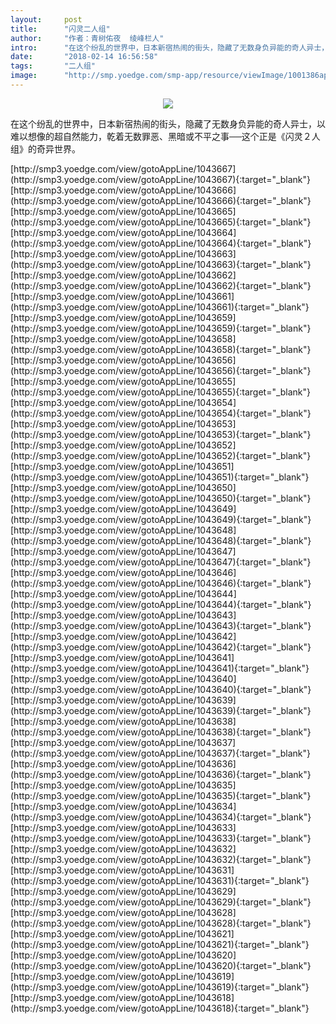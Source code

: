 ```yaml
---
layout:     post
title:      "闪灵二人组"
author:     "作者：青树佑夜  绫峰栏人"
intro:      "在这个纷乱的世界中，日本新宿热闹的街头，隐藏了无数身负异能的奇人异士，以难以想像的超自然能力，乾着无数罪恶、黑暗或不平之事──这个正是《闪灵２人组》的奇异世界。"
date:       "2018-02-14 16:56:58"
tags:       "二人组"
image:      "http://smp.yoedge.com/smp-app/resource/viewImage/1001386appline.png"
---
```

<div style="text-align: center">
<p><img src="http://smp.yoedge.com/smp-app/resource/viewImage/1001386appline.png"/></p>
</div>
<p class="post-meta">
<span>在这个纷乱的世界中，日本新宿热闹的街头，隐藏了无数身负异能的奇人异士，以难以想像的超自然能力，乾着无数罪恶、黑暗或不平之事──这个正是《闪灵２人组》的奇异世界。</span>
</p>
[http://smp3.yoedge.com/view/gotoAppLine/1043667](http://smp3.yoedge.com/view/gotoAppLine/1043667){:target="_blank"}
[http://smp3.yoedge.com/view/gotoAppLine/1043666](http://smp3.yoedge.com/view/gotoAppLine/1043666){:target="_blank"}
[http://smp3.yoedge.com/view/gotoAppLine/1043665](http://smp3.yoedge.com/view/gotoAppLine/1043665){:target="_blank"}
[http://smp3.yoedge.com/view/gotoAppLine/1043664](http://smp3.yoedge.com/view/gotoAppLine/1043664){:target="_blank"}
[http://smp3.yoedge.com/view/gotoAppLine/1043663](http://smp3.yoedge.com/view/gotoAppLine/1043663){:target="_blank"}
[http://smp3.yoedge.com/view/gotoAppLine/1043662](http://smp3.yoedge.com/view/gotoAppLine/1043662){:target="_blank"}
[http://smp3.yoedge.com/view/gotoAppLine/1043661](http://smp3.yoedge.com/view/gotoAppLine/1043661){:target="_blank"}
[http://smp3.yoedge.com/view/gotoAppLine/1043659](http://smp3.yoedge.com/view/gotoAppLine/1043659){:target="_blank"}
[http://smp3.yoedge.com/view/gotoAppLine/1043658](http://smp3.yoedge.com/view/gotoAppLine/1043658){:target="_blank"}
[http://smp3.yoedge.com/view/gotoAppLine/1043656](http://smp3.yoedge.com/view/gotoAppLine/1043656){:target="_blank"}
[http://smp3.yoedge.com/view/gotoAppLine/1043655](http://smp3.yoedge.com/view/gotoAppLine/1043655){:target="_blank"}
[http://smp3.yoedge.com/view/gotoAppLine/1043654](http://smp3.yoedge.com/view/gotoAppLine/1043654){:target="_blank"}
[http://smp3.yoedge.com/view/gotoAppLine/1043653](http://smp3.yoedge.com/view/gotoAppLine/1043653){:target="_blank"}
[http://smp3.yoedge.com/view/gotoAppLine/1043652](http://smp3.yoedge.com/view/gotoAppLine/1043652){:target="_blank"}
[http://smp3.yoedge.com/view/gotoAppLine/1043651](http://smp3.yoedge.com/view/gotoAppLine/1043651){:target="_blank"}
[http://smp3.yoedge.com/view/gotoAppLine/1043650](http://smp3.yoedge.com/view/gotoAppLine/1043650){:target="_blank"}
[http://smp3.yoedge.com/view/gotoAppLine/1043649](http://smp3.yoedge.com/view/gotoAppLine/1043649){:target="_blank"}
[http://smp3.yoedge.com/view/gotoAppLine/1043648](http://smp3.yoedge.com/view/gotoAppLine/1043648){:target="_blank"}
[http://smp3.yoedge.com/view/gotoAppLine/1043647](http://smp3.yoedge.com/view/gotoAppLine/1043647){:target="_blank"}
[http://smp3.yoedge.com/view/gotoAppLine/1043646](http://smp3.yoedge.com/view/gotoAppLine/1043646){:target="_blank"}
[http://smp3.yoedge.com/view/gotoAppLine/1043644](http://smp3.yoedge.com/view/gotoAppLine/1043644){:target="_blank"}
[http://smp3.yoedge.com/view/gotoAppLine/1043643](http://smp3.yoedge.com/view/gotoAppLine/1043643){:target="_blank"}
[http://smp3.yoedge.com/view/gotoAppLine/1043642](http://smp3.yoedge.com/view/gotoAppLine/1043642){:target="_blank"}
[http://smp3.yoedge.com/view/gotoAppLine/1043641](http://smp3.yoedge.com/view/gotoAppLine/1043641){:target="_blank"}
[http://smp3.yoedge.com/view/gotoAppLine/1043640](http://smp3.yoedge.com/view/gotoAppLine/1043640){:target="_blank"}
[http://smp3.yoedge.com/view/gotoAppLine/1043639](http://smp3.yoedge.com/view/gotoAppLine/1043639){:target="_blank"}
[http://smp3.yoedge.com/view/gotoAppLine/1043638](http://smp3.yoedge.com/view/gotoAppLine/1043638){:target="_blank"}
[http://smp3.yoedge.com/view/gotoAppLine/1043637](http://smp3.yoedge.com/view/gotoAppLine/1043637){:target="_blank"}
[http://smp3.yoedge.com/view/gotoAppLine/1043636](http://smp3.yoedge.com/view/gotoAppLine/1043636){:target="_blank"}
[http://smp3.yoedge.com/view/gotoAppLine/1043635](http://smp3.yoedge.com/view/gotoAppLine/1043635){:target="_blank"}
[http://smp3.yoedge.com/view/gotoAppLine/1043634](http://smp3.yoedge.com/view/gotoAppLine/1043634){:target="_blank"}
[http://smp3.yoedge.com/view/gotoAppLine/1043633](http://smp3.yoedge.com/view/gotoAppLine/1043633){:target="_blank"}
[http://smp3.yoedge.com/view/gotoAppLine/1043632](http://smp3.yoedge.com/view/gotoAppLine/1043632){:target="_blank"}
[http://smp3.yoedge.com/view/gotoAppLine/1043631](http://smp3.yoedge.com/view/gotoAppLine/1043631){:target="_blank"}
[http://smp3.yoedge.com/view/gotoAppLine/1043629](http://smp3.yoedge.com/view/gotoAppLine/1043629){:target="_blank"}
[http://smp3.yoedge.com/view/gotoAppLine/1043628](http://smp3.yoedge.com/view/gotoAppLine/1043628){:target="_blank"}
[http://smp3.yoedge.com/view/gotoAppLine/1043621](http://smp3.yoedge.com/view/gotoAppLine/1043621){:target="_blank"}
[http://smp3.yoedge.com/view/gotoAppLine/1043620](http://smp3.yoedge.com/view/gotoAppLine/1043620){:target="_blank"}
[http://smp3.yoedge.com/view/gotoAppLine/1043619](http://smp3.yoedge.com/view/gotoAppLine/1043619){:target="_blank"}
[http://smp3.yoedge.com/view/gotoAppLine/1043618](http://smp3.yoedge.com/view/gotoAppLine/1043618){:target="_blank"}


